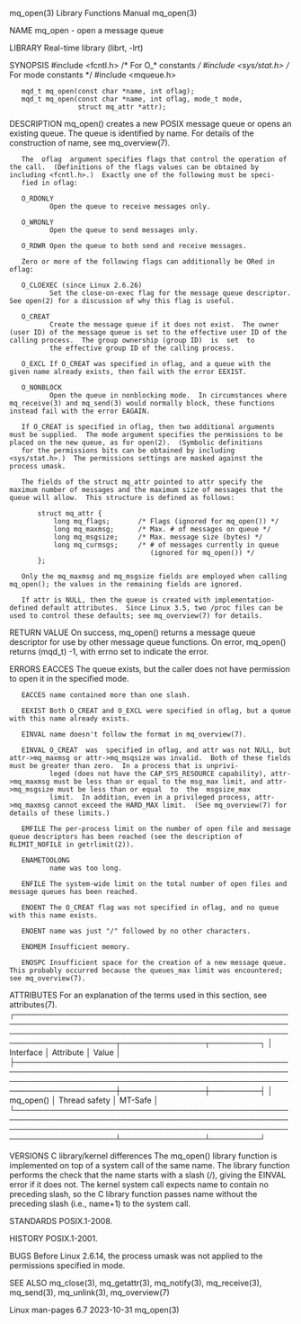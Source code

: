 mq_open(3)                                                                                Library Functions Manual                                                                               mq_open(3)

NAME
       mq_open - open a message queue

LIBRARY
       Real-time library (librt, -lrt)

SYNOPSIS
       #include <fcntl.h>           /* For O_* constants */
       #include <sys/stat.h>        /* For mode constants */
       #include <mqueue.h>

       mqd_t mq_open(const char *name, int oflag);
       mqd_t mq_open(const char *name, int oflag, mode_t mode,
                     struct mq_attr *attr);

DESCRIPTION
       mq_open() creates a new POSIX message queue or opens an existing queue.  The queue is identified by name.  For details of the construction of name, see mq_overview(7).

       The  oflag  argument specifies flags that control the operation of the call.  (Definitions of the flags values can be obtained by including <fcntl.h>.)  Exactly one of the following must be speci‐
       fied in oflag:

       O_RDONLY
              Open the queue to receive messages only.

       O_WRONLY
              Open the queue to send messages only.

       O_RDWR Open the queue to both send and receive messages.

       Zero or more of the following flags can additionally be ORed in oflag:

       O_CLOEXEC (since Linux 2.6.26)
              Set the close-on-exec flag for the message queue descriptor.  See open(2) for a discussion of why this flag is useful.

       O_CREAT
              Create the message queue if it does not exist.  The owner (user ID) of the message queue is set to the effective user ID of the calling process.  The group ownership (group ID)  is  set  to
              the effective group ID of the calling process.

       O_EXCL If O_CREAT was specified in oflag, and a queue with the given name already exists, then fail with the error EEXIST.

       O_NONBLOCK
              Open the queue in nonblocking mode.  In circumstances where mq_receive(3) and mq_send(3) would normally block, these functions instead fail with the error EAGAIN.

       If O_CREAT is specified in oflag, then two additional arguments must be supplied.  The mode argument specifies the permissions to be placed on the new queue, as for open(2).  (Symbolic definitions
       for the permissions bits can be obtained by including <sys/stat.h>.)  The permissions settings are masked against the process umask.

       The fields of the struct mq_attr pointed to attr specify the maximum number of messages and the maximum size of messages that the queue will allow.  This structure is defined as follows:

           struct mq_attr {
               long mq_flags;       /* Flags (ignored for mq_open()) */
               long mq_maxmsg;      /* Max. # of messages on queue */
               long mq_msgsize;     /* Max. message size (bytes) */
               long mq_curmsgs;     /* # of messages currently in queue
                                       (ignored for mq_open()) */
           };

       Only the mq_maxmsg and mq_msgsize fields are employed when calling mq_open(); the values in the remaining fields are ignored.

       If attr is NULL, then the queue is created with implementation-defined default attributes.  Since Linux 3.5, two /proc files can be used to control these defaults; see mq_overview(7) for details.

RETURN VALUE
       On success, mq_open() returns a message queue descriptor for use by other message queue functions.  On error, mq_open() returns (mqd_t) -1, with errno set to indicate the error.

ERRORS
       EACCES The queue exists, but the caller does not have permission to open it in the specified mode.

       EACCES name contained more than one slash.

       EEXIST Both O_CREAT and O_EXCL were specified in oflag, but a queue with this name already exists.

       EINVAL name doesn't follow the format in mq_overview(7).

       EINVAL O_CREAT  was  specified in oflag, and attr was not NULL, but attr->mq_maxmsg or attr->mq_msqsize was invalid.  Both of these fields must be greater than zero.  In a process that is unprivi‐
              leged (does not have the CAP_SYS_RESOURCE capability), attr->mq_maxmsg must be less than or equal to the msg_max limit, and attr->mq_msgsize must be less than or equal  to  the  msgsize_max
              limit.  In addition, even in a privileged process, attr->mq_maxmsg cannot exceed the HARD_MAX limit.  (See mq_overview(7) for details of these limits.)

       EMFILE The per-process limit on the number of open file and message queue descriptors has been reached (see the description of RLIMIT_NOFILE in getrlimit(2)).

       ENAMETOOLONG
              name was too long.

       ENFILE The system-wide limit on the total number of open files and message queues has been reached.

       ENOENT The O_CREAT flag was not specified in oflag, and no queue with this name exists.

       ENOENT name was just "/" followed by no other characters.

       ENOMEM Insufficient memory.

       ENOSPC Insufficient space for the creation of a new message queue.  This probably occurred because the queues_max limit was encountered; see mq_overview(7).

ATTRIBUTES
       For an explanation of the terms used in this section, see attributes(7).
       ┌────────────────────────────────────────────────────────────────────────────────────────────────────────────────────────────────────────────────────────────────────────┬───────────────┬─────────┐
       │ Interface                                                                                                                                                              │ Attribute     │ Value   │
       ├────────────────────────────────────────────────────────────────────────────────────────────────────────────────────────────────────────────────────────────────────────┼───────────────┼─────────┤
       │ mq_open()                                                                                                                                                              │ Thread safety │ MT-Safe │
       └────────────────────────────────────────────────────────────────────────────────────────────────────────────────────────────────────────────────────────────────────────┴───────────────┴─────────┘

VERSIONS
   C library/kernel differences
       The  mq_open()  library function is implemented on top of a system call of the same name.  The library function performs the check that the name starts with a slash (/), giving the EINVAL error if
       it does not.  The kernel system call expects name to contain no preceding slash, so the C library function passes name without the preceding slash (i.e., name+1) to the system call.

STANDARDS
       POSIX.1-2008.

HISTORY
       POSIX.1-2001.

BUGS
       Before Linux 2.6.14, the process umask was not applied to the permissions specified in mode.

SEE ALSO
       mq_close(3), mq_getattr(3), mq_notify(3), mq_receive(3), mq_send(3), mq_unlink(3), mq_overview(7)

Linux man-pages 6.7                                                                              2023-10-31                                                                                      mq_open(3)
